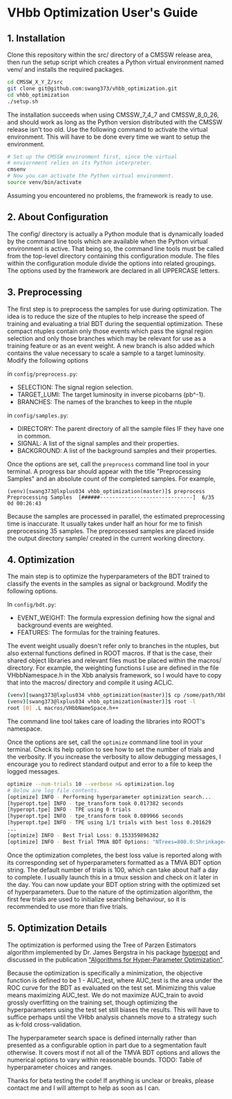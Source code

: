 # VHbb Optimization User's Guide

## 1. Installation

Clone this repository within the src/ directory of a CMSSW release area, then run the setup script which creates a Python virtual environment named venv/ and installs the required packages.

```bash
cd CMSSW_X_Y_Z/src
git clone git@github.com:swang373/vhbb_optimization.git
cd vhbb_optimization
./setup.sh
```

The installation succeeds when using CMSSW_7_4_7 and CMSSW_8_0_26, and should work as long as the Python version distributed with the CMSSW release isn't too old. Use the following command to activate the virtual environment. This will have to be done every time we want to setup the environment.

```bash
# Set up the CMSSW environment first, since the virtual
# enviornment relies on its Python interpreter.
cmsenv
# Now you can activate the Python virtual environment.
source venv/bin/activate
```

Assuming you encountered no problems, the framework is ready to use.

## 2. About Configuration

The config/ directory is actually a Python module that is dynamically loaded by the command line tools which are available when the Python virtual environment is active. That being so, the command line tools must be called from the top-level directory containing this configuration module. The files within the configuration module divide the options into related groupings. The options used by the framework are declared in all UPPERCASE letters.

## 3. Preprocessing

The first step is to preprocess the samples for use during optimization. The idea is to reduce the size of the ntuples to help increase the speed of training and evaluating a trial BDT during the sequential optimization. These compact ntuples contain only those events which pass the signal region selection and only those branches which may be relevant for use as a training feature or as an event weight. A new branch is also added which contains the value necessary to scale a sample to a target luminosity. Modify the following options

in `config/preprocess.py`:
- SELECTION: The signal region selection.
- TARGET_LUMI: The target luminosity in inverse picobarns (pb^-1).
- BRANCHES: The names of the branches to keep in the ntuple

in `config/samples.py`:
- DIRECTORY: The parent directory of all the sample files IF they have one in common.
- SIGNAL: A list of the signal samples and their properties.
- BACKGROUND: A list of the background samples and their properties.

Once the options are set, call the `preprocess` command line tool in your terminal. A progress bar should appear with the title "Preprocessing Samples" and an absolute count of the completed samples. For example,

```
(venv)[swang373@lxplus034 vhbb_optimization(master)]$ preprocess 
Preprocessing Samples  [######------------------------------]  6/35  0d 00:26:43
```

Because the samples are processed in parallel, the estimated preprocessing time is inaccurate. It usually takes under half an hour for me to finish preprocessing 35 samples. The preprocessed samples are placed inside the output directory sample/ created in the current working directory.

## 4. Optimization

The main step is to optimize the hyperparameters of the BDT trained to classify the events in the samples as signal or background. Modify the following options.

In `config/bdt.py`:
- EVENT_WEIGHT: The formula expression defining how the signal and background events are weighted.
- FEATURES: The formulas for the training features.

The event weight usually doesn't refer only to branches in the ntuples, but also external functions defined in ROOT macros. If that is the case, their shared object libraries and relevant files must be placed within the macros/ directory. For example, the weighting functions I use are defined in the file VHbbNamespace.h in the Xbb analysis framework, so I would have to copy that into the macros/ directory and compile it using ACLiC.

```bash
(venv)[swang373@lxplus034 vhbb_optimization(master)]$ cp /some/path/Xbb/interface/VHbbNamespace.h macros/
(venv)[swang373@lxplus034 vhbb_optimization(master)]$ root -l
root [0] .L macros/VHbbNameSpace.h++
```

The command line tool takes care of loading the libraries into ROOT's namespace.

Once the options are set, call the `optimize` command line tool in your terminal. Check its help option to see how to set the number of trials and the verbosity. If you increase the verbosity to allow debugging messages, I encourage you to redirect standard output and error to a file to keep the logged messages.

```bash
optimize --num-trials 10 --verbose >& optimization.log
# Below are log file contents.
[optimize] INFO - Performing hyperparameter optimization search...
[hyperopt.tpe] INFO - tpe_transform took 0.017382 seconds
[hyperopt.tpe] INFO - TPE using 0 trials
[hyperopt.tpe] INFO - tpe_transform took 0.089966 seconds
[hyperopt.tpe] INFO - TPE using 1/1 trials with best loss 0.201629
...
[optimize] INFO - Best Trial Loss: 0.153359896382
[optimize] INFO - Best Trial TMVA BDT Options: "NTrees=808.0:Shrinkage=0.218553351247:nCuts=29.0:Grad_NodePurityLimit=0.675205542335:MinNodeSize=3.97883370835:UseBaggedBoost=True:MaxDepth=5.0:BoostType=Grad:SeparationType=SDivSqrtSPlusB"
```

Once the optimization completes, the best loss value is reported along with its corresponding set of hyperparameters formatted as a TMVA BDT option string. The default number of trials is 100, which can take about half a day to complete. I usually launch this in a tmux session and check on it later in the day. You can now update your BDT option string with the optimized set of hyperparameters. Due to the nature of the optimization algorithm, the first few trials are used to initialize searching behaviour, so it is recommended to use more than five trials.

## 5. Optimization Details

The optimization is performed using the Tree of Parzen Estimators algorithm implemented by Dr. James Bergstra in his package [hyperopt](https://hyperopt.github.io/hyperopt/) and discussed in the publication ["Algorithms for Hyper-Parameter Optimization"](https://papers.nips.cc/paper/4443-algorithms-for-hyper-parameter-optimization.pdf). 

Because the optimization is specifically a minimization, the objective function is defined to be 1 - AUC_test, where AUC_test is the area under the ROC curve for the BDT as evaluated on the test set. Minimizing this value means maximizing AUC_test. We do not maximize AUC_train to avoid grossly overfitting on the training set, though optimizing the hyperparameters using the test set still biases the results. This will have to suffice perhaps until the VHbb analysis channels move to a strategy such as k-fold cross-validation.

The hyperparameter search space is defined internally rather than presented as a configurable option in part due to a segmentation fault otherwise. It covers most if not all of the TMVA BDT options and allows the numerical options to vary within reasonable bounds. TODO: Table of hyperparameter choices and ranges.

Thanks for beta testing the code! If anything is unclear or breaks, please contact me and I will attempt to help as soon as I can.
